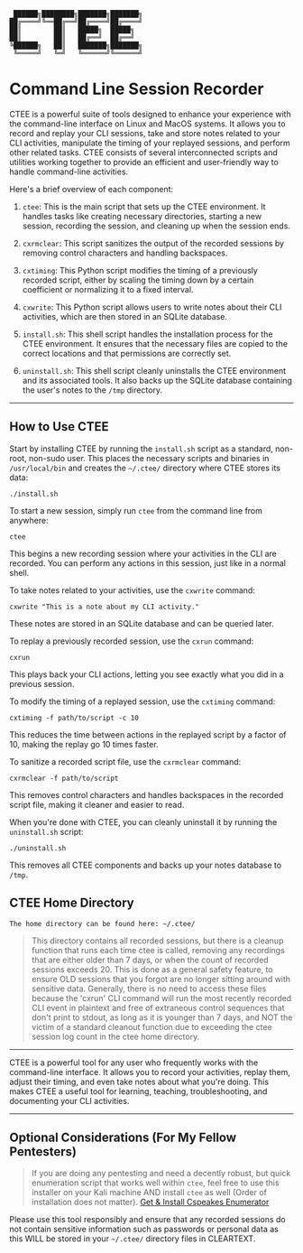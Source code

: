 
```
 ██████╗████████╗███████╗███████╗
██╔════╝╚══██╔══╝██╔════╝██╔════╝
██║        ██║   █████╗  █████╗  
██║        ██║   ██╔══╝  ██╔══╝  
╚██████╗   ██║   ███████╗███████╗
 ╚═════╝   ╚═╝   ╚══════╝╚══════╝
```
# Command Line Session Recorder

CTEE is a powerful suite of tools designed to enhance your experience with the command-line interface on Linux and MacOS systems. It allows you to record and replay your CLI sessions, take and store notes related to your CLI activities, manipulate the timing of your replayed sessions, and perform other related tasks. CTEE consists of several interconnected scripts and utilities working together to provide an efficient and user-friendly way to handle command-line activities.

Here's a brief overview of each component:

1. `ctee`: This is the main script that sets up the CTEE environment. It handles tasks like creating necessary directories, starting a new session, recording the session, and cleaning up when the session ends.

2. `cxrmclear`: This script sanitizes the output of the recorded sessions by removing control characters and handling backspaces.

3. `cxtiming`: This Python script modifies the timing of a previously recorded script, either by scaling the timing down by a certain coefficient or normalizing it to a fixed interval.

4. `cxwrite`: This Python script allows users to write notes about their CLI activities, which are then stored in an SQLite database.

5. `install.sh`: This shell script handles the installation process for the CTEE environment. It ensures that the necessary files are copied to the correct locations and that permissions are correctly set.

6. `uninstall.sh`: This shell script cleanly uninstalls the CTEE environment and its associated tools. It also backs up the SQLite database containing the user's notes to the `/tmp` directory.

---

## How to Use CTEE

Start by installing CTEE by running the `install.sh` script as a standard, non-root, non-sudo user. This places the necessary scripts and binaries in `/usr/local/bin` and creates the `~/.ctee/` directory where CTEE stores its data:

	./install.sh

To start a new session, simply run `ctee` from the command line from anywhere:

	ctee

This begins a new recording session where your activities in the CLI are recorded. You can perform any actions in this session, just like in a normal shell.

To take notes related to your activities, use the `cxwrite` command:

	cxwrite "This is a note about my CLI activity."

These notes are stored in an SQLite database and can be queried later.

To replay a previously recorded session, use the `cxrun` command:

	cxrun

This plays back your CLI actions, letting you see exactly what you did in a previous session.

To modify the timing of a replayed session, use the `cxtiming` command:

	cxtiming -f path/to/script -c 10

This reduces the time between actions in the replayed script by a factor of 10, making the replay go 10 times faster.

To sanitize a recorded script file, use the `cxrmclear` command:

	cxrmclear -f path/to/script

This removes control characters and handles backspaces in the recorded script file, making it cleaner and easier to read.

When you're done with CTEE, you can cleanly uninstall it by running the `uninstall.sh` script:

	./uninstall.sh

This removes all CTEE components and backs up your notes database to `/tmp`.


## CTEE Home Directory 
    The home directory can be found here: ~/.ctee/
> This directory contains all recorded sessions, but there is a cleanup function that runs each time ctee is called, removing any recordings that are either older than 7 days, or when the count of recorded sessions exceeds 20. This is done as a general safety feature, to ensure OLD sessions that you forgot are no longer sitting around with sensitive data. Generally, there is no need to access these files because the 'cxrun' CLI command will run the most recently recorded CLI event in plaintext and free of extraneous control sequences that don't print to stdout, as long as it is younger than 7 days, and NOT the victim of a standard cleanout function due to exceeding the ctee session log count in the ctee home directory.

---

CTEE is a powerful tool for any user who frequently works with the command-line interface. It allows you to record your activities, replay them, adjust their timing, and even take notes about what you're doing. This makes CTEE a useful tool for learning, teaching, troubleshooting, and documenting your CLI activities.

---

## Optional Considerations (For My Fellow Pentesters)

> If you are doing any pentesting and need a decently robust, but quick enumeration script that works well within `ctee`, feel free to use this installer on your Kali machine AND install `ctee` as well (Order of installation does not matter).
[Get & Install Cspeakes Enumerator](https://github.com/13alvone/cspeakes_enumerator)

Please use this tool responsibly and ensure that any recorded sessions do not contain sensitive information such as passwords or personal data as this WILL be stored in your `~/.ctee/` directory files in CLEARTEXT.

